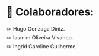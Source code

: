 # 📝 Colaboradores:
✏️ Hugo Gonzaga Diniz.\
✏️ Iasmim Oliveira Vivanco.\
✏️ Ingrid Caroline Guilherme.

